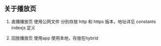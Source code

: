 ## 关于播放页

1. 直播播放页 使用公网文件 分别存放 http 和 https 版本，地址详见 constants indexjs 定义

2. 回放播放页 使用app 使用本地，存放在hybrid